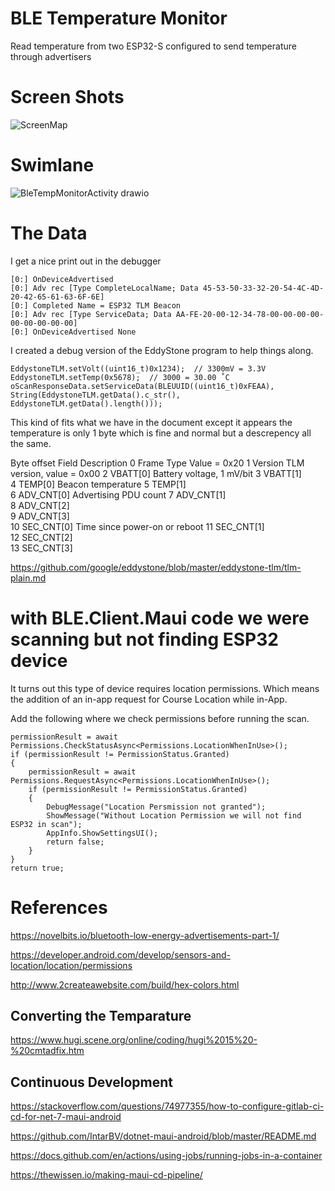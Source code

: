 # BLE Temperature Monitor 

Read temperature from two ESP32-S configured to send temperature through advertisers 

# Screen Shots 

![ScreenMap](https://github.com/user-attachments/assets/d7227aa4-69b9-4279-bbc1-fe905c8ac438)


# Swimlane 
 
![BleTempMonitorActivity drawio](https://github.com/user-attachments/assets/1bb67647-aff7-4585-ac7c-845b152fb08c)



# The Data 

I get a nice print out in the debugger 

    [0:] OnDeviceAdvertised
    [0:] Adv rec [Type CompleteLocalName; Data 45-53-50-33-32-20-54-4C-4D-20-42-65-61-63-6F-6E]
    [0:] Completed Name = ESP32 TLM Beacon
    [0:] Adv rec [Type ServiceData; Data AA-FE-20-00-12-34-78-00-00-00-00-00-00-00-00-00]
    [0:] OnDeviceAdvertised None

I created a debug version of the EddyStone program to help things along. 

    EddystoneTLM.setVolt((uint16_t)0x1234);  // 3300mV = 3.3V
    EddystoneTLM.setTemp(0x5678);  // 3000 = 30.00 ˚C
    oScanResponseData.setServiceData(BLEUUID((uint16_t)0xFEAA), String(EddystoneTLM.getData().c_str(), EddystoneTLM.getData().length()));

This kind of fits what we have in the document except it appears the temperature is only 1 byte which is fine and normal but a descrepency all the same. 

Byte offset 	Field 	Description
0 	Frame Type 	Value = 0x20
1 	Version 	TLM version, value = 0x00
2 	VBATT[0] 	Battery voltage, 1 mV/bit
3 	VBATT[1] 	
4 	TEMP[0] 	Beacon temperature
5 	TEMP[1] 	
6 	ADV_CNT[0] 	Advertising PDU count
7 	ADV_CNT[1] 	
8 	ADV_CNT[2] 	
9 	ADV_CNT[3] 	
10 	SEC_CNT[0] 	Time since power-on or reboot
11 	SEC_CNT[1] 	
12 	SEC_CNT[2] 	
13 	SEC_CNT[3] 	



https://github.com/google/eddystone/blob/master/eddystone-tlm/tlm-plain.md


# with BLE.Client.Maui code we were scanning but not finding ESP32 device 

It turns out this type of device requires location permissions. Which means the addition of an in-app request for Course Location while in-App. 

Add the following where we check permissions before running the scan. 

    permissionResult = await Permissions.CheckStatusAsync<Permissions.LocationWhenInUse>();
    if (permissionResult != PermissionStatus.Granted)
    {
        permissionResult = await Permissions.RequestAsync<Permissions.LocationWhenInUse>();
        if (permissionResult != PermissionStatus.Granted)
        {
            DebugMessage("Location Persmission not granted");
            ShowMessage("Without Location Permission we will not find ESP32 in scan");
            AppInfo.ShowSettingsUI();
            return false;
        }
    }
    return true;


# References 

https://novelbits.io/bluetooth-low-energy-advertisements-part-1/

https://developer.android.com/develop/sensors-and-location/location/permissions

http://www.2createawebsite.com/build/hex-colors.html

## Converting the Temparature 

https://www.hugi.scene.org/online/coding/hugi%2015%20-%20cmtadfix.htm

## Continuous Development

https://stackoverflow.com/questions/74977355/how-to-configure-gitlab-ci-cd-for-net-7-maui-android

https://github.com/IntarBV/dotnet-maui-android/blob/master/README.md

https://docs.github.com/en/actions/using-jobs/running-jobs-in-a-container

https://thewissen.io/making-maui-cd-pipeline/

